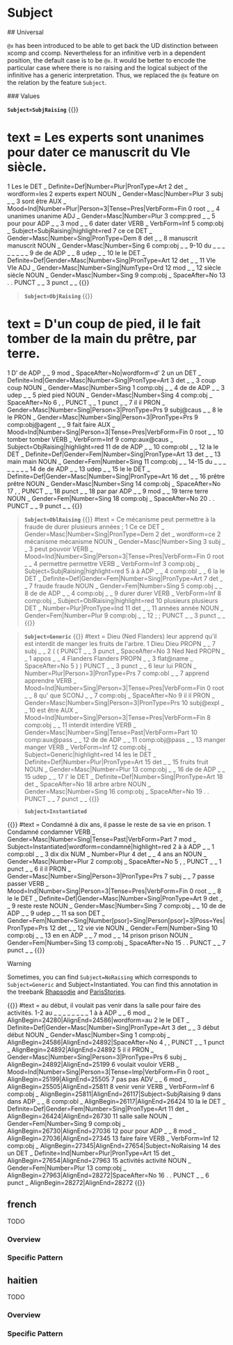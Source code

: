 # Subject

## Universal

`@x` has been introduced to be able to get back the UD distinction between xcomp and ccomp.
Nevertheless for an infinitive verb in a dependent position, the default case is to be `@x`. It would be better to encode the particular case where there is no raising and the logical subject of the infinitive has a generic interpretation.
Thus, we replaced the `@x` feature on the relation by the feature `Subject`. 

### Values

**`Subject=SubjRaising`**
{{<conll>}}
# text = Les experts sont unanimes pour dater ce manuscrit du VIe siècle.
1	Les	le	DET	_	Definite=Def|Number=Plur|PronType=Art	2	det	_	wordform=les
2	experts	expert	NOUN	_	Gender=Masc|Number=Plur	3	subj	_	_
3	sont	être	AUX	_	Mood=Ind|Number=Plur|Person=3|Tense=Pres|VerbForm=Fin	0	root	_	_
4	unanimes	unanime	ADJ	_	Gender=Masc|Number=Plur	3	comp:pred	_	_
5	pour	pour	ADP	_	_	3	mod	_	_
6	dater	dater	VERB	_	VerbForm=Inf	5	comp:obj	_	Subject=SubjRaising|highlight=red
7	ce	ce	DET	_	Gender=Masc|Number=Sing|PronType=Dem	8	det	_	_
8	manuscrit	manuscrit	NOUN	_	Gender=Masc|Number=Sing	6	comp:obj	_	_
9-10	du	_	_	_	_	_	_	_	_
9	de	de	ADP	_	_	8	udep	_	_
10	le	le	DET	_	Definite=Def|Gender=Masc|Number=Sing|PronType=Art	12	det	_	_
11	VIe	VIe	ADJ	_	Gender=Masc|Number=Sing|NumType=Ord	12	mod	_	_
12	siècle	siècle	NOUN	_	Gender=Masc|Number=Sing	9	comp:obj	_	SpaceAfter=No
13	.	.	PUNCT	_	_	3	punct	_	_
{{</conll>}}

> **`Subject=ObjRaising`** 
{{<conll>}}
# text = D'un coup de pied, il le fait tomber de la main du prêtre, par terre.
1	D'	de	ADP	_	_	9	mod	_	SpaceAfter=No|wordform=d'
2	un	un	DET	_	Definite=Ind|Gender=Masc|Number=Sing|PronType=Art	3	det	_	_
3	coup	coup	NOUN	_	Gender=Masc|Number=Sing	1	comp:obj	_	_
4	de	de	ADP	_	_	3	udep	_	_
5	pied	pied	NOUN	_	Gender=Masc|Number=Sing	4	comp:obj	_	SpaceAfter=No
6	,	,	PUNCT	_	_	1	punct	_	_
7	il	il	PRON	_	Gender=Masc|Number=Sing|Person=3|PronType=Prs	9	subj@caus	_	_
8	le	le	PRON	_	Gender=Masc|Number=Sing|Person=3|PronType=Prs	9	comp:obj@agent	_	_
9	fait	faire	AUX	_	Mood=Ind|Number=Sing|Person=3|Tense=Pres|VerbForm=Fin	0	root	_	_
10	tomber	tomber	VERB	_	VerbForm=Inf	9	comp:aux@caus	_	Subject=ObjRaising|highlight=red
11	de	de	ADP	_	_	10	comp:obl	_	_
12	la	le	DET	_	Definite=Def|Gender=Fem|Number=Sing|PronType=Art	13	det	_	_
13	main	main	NOUN	_	Gender=Fem|Number=Sing	11	comp:obj	_	_
14-15	du	_	_	_	_	_	_	_	_
14	de	de	ADP	_	_	13	udep	_	_
15	le	le	DET	_	Definite=Def|Gender=Masc|Number=Sing|PronType=Art	16	det	_	_
16	prêtre	prêtre	NOUN	_	Gender=Masc|Number=Sing	14	comp:obj	_	SpaceAfter=No
17	,	,	PUNCT	_	_	18	punct	_	_
18	par	par	ADP	_	_	9	mod	_	_
19	terre	terre	NOUN	_	Gender=Fem|Number=Sing	18	comp:obj	_	SpaceAfter=No
20	.	.	PUNCT	_	_	9	punct	_	_
{{</conll>}}

> **`Subject=OblRaising`** 
{{<conll>}}
#text = Ce mécanisme peut permettre à la fraude de durer plusieurs années ;
1	Ce	ce	DET	_	Gender=Masc|Number=Sing|PronType=Dem	2	det	_	wordform=ce
2	mécanisme	mécanisme	NOUN	_	Gender=Masc|Number=Sing	3	subj	_	_
3	peut	pouvoir	VERB	_	Mood=Ind|Number=Sing|Person=3|Tense=Pres|VerbForm=Fin	0	root	_	_
4	permettre	permettre	VERB	_	VerbForm=Inf	3	comp:obj	_	Subject=SubjRaising|highlight=red
5	à	à	ADP	_	_	4	comp:obl	_	_
6	la	le	DET	_	Definite=Def|Gender=Fem|Number=Sing|PronType=Art	7	det	_	_
7	fraude	fraude	NOUN	_	Gender=Fem|Number=Sing	5	comp:obj	_	_
8	de	de	ADP	_	_	4	comp:obj	_	_
9	durer	durer	VERB	_	VerbForm=Inf	8	comp:obj	_	Subject=OblRaising|highlight=red
10	plusieurs	plusieurs	DET	_	Number=Plur|PronType=Ind	11	det	_	_
11	années	année	NOUN	_	Gender=Fem|Number=Plur	9	comp:obj	_	_
12	;	;	PUNCT	_	_	3	punct	_	_
{{</conll>}}

> **`Subject=Generic`** 
{{<conll>}}
#text = Dieu (Ned Flanders) leur apprend qu'il est interdit de manger les fruits de l'arbre.
1	Dieu	Dieu	PROPN	_	_	7	subj	_	_
2	(	(	PUNCT	_	_	3	punct	_	SpaceAfter=No
3	Ned	Ned	PROPN	_	_	1	appos	_	_
4	Flanders	Flanders	PROPN	_	_	3	flat@name	_	SpaceAfter=No
5	)	)	PUNCT	_	_	3	punct	_	_
6	leur	lui	PRON	_	Number=Plur|Person=3|PronType=Prs	7	comp:obl	_	_
7	apprend	apprendre	VERB	_	Mood=Ind|Number=Sing|Person=3|Tense=Pres|VerbForm=Fin	0	root	_	_
8	qu'	que	SCONJ	_	_	7	comp:obj	_	SpaceAfter=No
9	il	il	PRON	_	Gender=Masc|Number=Sing|Person=3|PronType=Prs	10	subj@expl	_	_
10	est	être	AUX	_	Mood=Ind|Number=Sing|Person=3|Tense=Pres|VerbForm=Fin	8	comp:obj	_	_
11	interdit	interdire	VERB	_	Gender=Masc|Number=Sing|Tense=Past|VerbForm=Part	10	comp:aux@pass	_	_
12	de	de	ADP	_	_	11	comp:obj@pass	_	_
13	manger	manger	VERB	_	VerbForm=Inf	12	comp:obj	_	Subject=Generic|highlight=red
14	les	le	DET	_	Definite=Def|Number=Plur|PronType=Art	15	det	_	_
15	fruits	fruit	NOUN	_	Gender=Masc|Number=Plur	13	comp:obj	_	_
16	de	de	ADP	_	_	15	udep	_	_
17	l'	le	DET	_	Definite=Def|Number=Sing|PronType=Art	18	det	_	SpaceAfter=No
18	arbre	arbre	NOUN	_	Gender=Masc|Number=Sing	16	comp:obj	_	SpaceAfter=No
19	.	.	PUNCT	_	_	7	punct	_	_
{{</conll>}}


> **`Subject=Instantiated`** 

{{<conll>}}
#text = Condamné à dix ans, il passe le reste de sa vie en prison.
1	Condamné	condamner	VERB	_	Gender=Masc|Number=Sing|Tense=Past|VerbForm=Part	7	mod	_	Subject=Instantiated|wordform=condamné|highlight=red
2	à	à	ADP	_	_	1	comp:obl	_	_
3	dix	dix	NUM	_	Number=Plur	4	det	_	_
4	ans	an	NOUN	_	Gender=Masc|Number=Plur	2	comp:obj	_	SpaceAfter=No
5	,	,	PUNCT	_	_	1	punct	_	_
6	il	il	PRON	_	Gender=Masc|Number=Sing|Person=3|PronType=Prs	7	subj	_	_
7	passe	passer	VERB	_	Mood=Ind|Number=Sing|Person=3|Tense=Pres|VerbForm=Fin	0	root	_	_
8	le	le	DET	_	Definite=Def|Gender=Masc|Number=Sing|PronType=Art	9	det	_	_
9	reste	reste	NOUN	_	Gender=Masc|Number=Sing	7	comp:obj	_	_
10	de	de	ADP	_	_	9	udep	_	_
11	sa	son	DET	_	Gender=Fem|Number=Sing|Number[psor]=Sing|Person[psor]=3|Poss=Yes|PronType=Prs	12	det	_	_
12	vie	vie	NOUN	_	Gender=Fem|Number=Sing	10	comp:obj	_	_
13	en	en	ADP	_	_	7	mod	_	_
14	prison	prison	NOUN	_	Gender=Fem|Number=Sing	13	comp:obj	_	SpaceAfter=No
15	.	.	PUNCT	_	_	7	punct	_	_
{{</conll>}}

>[!Warning]
Sometimes, you can find `Subject=NoRaising` which corresponds to `Subject=Generic` and Subject=Instantiated. You can find this annotation in the treebank [Rhapsodie](http://universal.grew.fr/?corpus=SUD_French-Rhapsodie@latest) and [ParisStories](http://universal.grew.fr/?corpus=SUD_French-ParisStories@latest).

{{<conll>}}
#text = au début, il voulait pas venir dans la salle pour faire des activités.
1-2	au	_	_	_	_	_	_	_	_
1	à	à	ADP	_	_	6	mod	_	AlignBegin=24280|AlignEnd=24586|wordform=au
2	le	le	DET	_	Definite=Def|Gender=Masc|Number=Sing|PronType=Art	3	det	_	_
3	début	début	NOUN	_	Gender=Masc|Number=Sing	1	comp:obj	_	AlignBegin=24586|AlignEnd=24892|SpaceAfter=No
4	,	,	PUNCT	_	_	1	punct	_	AlignBegin=24892|AlignEnd=24892
5	il	il	PRON	_	Gender=Masc|Number=Sing|Person=3|PronType=Prs	6	subj	_	AlignBegin=24892|AlignEnd=25199
6	voulait	vouloir	VERB	_	Mood=Ind|Number=Sing|Person=3|Tense=Imp|VerbForm=Fin	0	root	_	AlignBegin=25199|AlignEnd=25505
7	pas	pas	ADV	_	_	6	mod	_	AlignBegin=25505|AlignEnd=25811
8	venir	venir	VERB	_	VerbForm=Inf	6	comp:obj	_	AlignBegin=25811|AlignEnd=26117|Subject=SubjRaising
9	dans	dans	ADP	_	_	8	comp:obl	_	AlignBegin=26117|AlignEnd=26424
10	la	le	DET	_	Definite=Def|Gender=Fem|Number=Sing|PronType=Art	11	det	_	AlignBegin=26424|AlignEnd=26730
11	salle	salle	NOUN	_	Gender=Fem|Number=Sing	9	comp:obj	_	AlignBegin=26730|AlignEnd=27036
12	pour	pour	ADP	_	_	8	mod	_	AlignBegin=27036|AlignEnd=27345
13	faire	faire	VERB	_	VerbForm=Inf	12	comp:obj	_	AlignBegin=27345|AlignEnd=27654|Subject=NoRaising
14	des	un	DET	_	Definite=Ind|Number=Plur|PronType=Art	15	det	_	AlignBegin=27654|AlignEnd=27963
15	activités	activité	NOUN	_	Gender=Fem|Number=Plur	13	comp:obj	_	AlignBegin=27963|AlignEnd=28272|SpaceAfter=No
16	.	.	PUNCT	_	_	6	punct	_	AlignBegin=28272|AlignEnd=28272
{{</conll>}}







## french

TODO
### Overview

### Specific Pattern




## haitien

TODO
### Overview

### Specific Pattern


